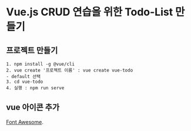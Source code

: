 ﻿# Vue.js CRUD 연습을 위한 Todo-List 만들기

## 프로젝트 만들기
```
1. npm install -g @vue/cli
2. vue create '프로젝트 이름' : vue create vue-todo 
- default 선택
3. cd vue-todo
4. 실행 : npm run serve
```

## vue 아이콘 추가
[Font Awesome](https://fontawesome.com/icons?d=gallery).
